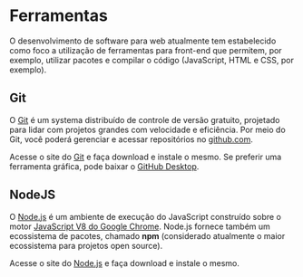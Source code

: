 # Ferramentas

O desenvolvimento de software para web atualmente tem estabelecido como foco a utilização de ferramentas para front-end que permitem, por exemplo, utilizar pacotes e compilar o código (JavaScript, HTML e CSS, por exemplo).

## Git

O [Git](http://git-scm.com/) é um systema distribuído de controle de versão gratuito, projetado para lidar com projetos grandes com velocidade e eficiência. Por meio do Git, você poderá gerenciar e acessar repositórios no [github.com](http://github.com).

Acesse o site do [Git](http://git-scm.com/) e faça download e instale o mesmo. Se preferir uma ferramenta gráfica, pode baixar o [GitHub Desktop](https://desktop.github.com/).

## NodeJS

O [Node.js](https://nodejs.org) é um ambiente de execução do JavaScript construído sobre o motor [JavaScript V8 do Google Chrome](https://developers.google.com/v8/). Node.js fornece também um ecossistema de pacotes, chamado **npm** (considerado atualmente o maior ecossistema para projetos open source).

Acesse o site do [Node.js](https://nodejs.org) e faça download e instale o mesmo.
